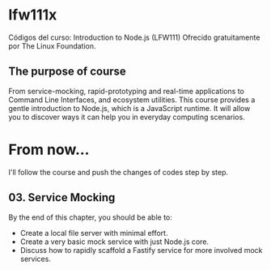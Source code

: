 # lfw111x

Códigos del curso: Introduction to Node.js (LFW111) Ofrecido gratuitamente por The Linux Foundation.

## The purpose of course

From service-mocking, rapid-prototyping and real-time applications to Command Line Interfaces, and ecosystem utilities. This course provides a gentle introduction to Node.js, which is a JavaScript runtime. It will allow you to discover ways it can help you in everyday computing scenarios.

# From now...

I'll follow the course and push the changes of codes step by step.

## 03. Service Mocking

By the end of this chapter, you should be able to:

- Create a local file server with minimal effort.
- Create a very basic mock service with just Node.js core.
- Discuss how to rapidly scaffold a Fastify service for more involved mock services.
